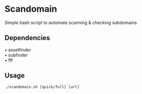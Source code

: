 # Scandomain
Simple bash script to automate scanning &amp; checking subdomains

<h2>Dependencies</h2>
• assetfinder<br>
• subfinder<br>
• fff<br>

<h2>Usage</h2>
<code>./scandomain.sh [quick/full] [url] </code>
